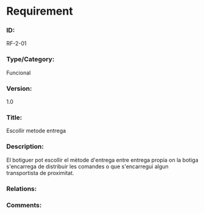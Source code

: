 # Requirement

### ID: 
RF-2-01

### Type/Category:
Funcional

### Version: 
1.0

### Title:
Escollir metode entrega

### Description: 
El botiguer pot escollir el mètode d'entrega entre entrega propia on la botiga s'encarrega de distribuir les comandes o que s'encarregui algun transportista de proximitat.

### Relations: 


### Comments: 

